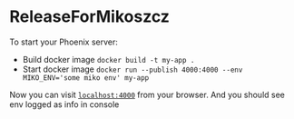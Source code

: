 # ReleaseForMikoszcz

To start your Phoenix server:

  * Build docker image `docker build -t my-app .`
  * Start docker image `docker run --publish 4000:4000 --env MIKO_ENV='some miko env' my-app`

Now you can visit [`localhost:4000`](http://localhost:4000) from your browser.
And you should see env logged as info in console
